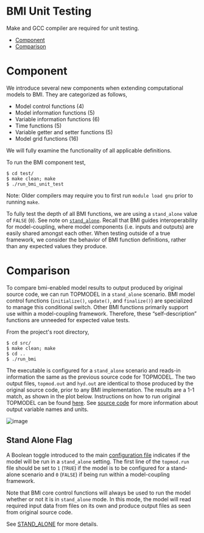 # BMI Unit Testing
Make and GCC compiler are required for unit testing.
- [Component](#component)
- [Comparison](#comparison)
# Component 
We introduce several new components when extending computational models to BMI.  They are categorized as follows,  
- Model control functions (4)
- Model information functions (5)
- Variable information functions (6)
- Time functions (5)
- Variable getter and setter functions (5)
- Model grid functions (16)

We will fully examine the functionality of all applicable definitions.

To run the BMI component test, 
```
$ cd test/
$ make clean; make
$ ./run_bmi_unit_test
``` 
Note: Older compilers may require you to first run `module load gnu` prior to running `make`.

To fully test the depth of all BMI functions, we are using a `stand_alone` value of `FALSE` (`0`).  See note on [`stand_alone`](#stand-alone-flag).
Recall that BMI guides interoperability for model-coupling, where model components (i.e. inputs and outputs) are easily shared amongst each other.
When testing outside of a true framework, we consider the behavior of BMI function definitions, rather than any expected values they produce. 

# Comparison
To compare bmi-enabled model results to output produced by original source code, we can run TOPMODEL in a `stand_alone` scenario. 
BMI model control functions (`initialize()`, `update()`, and `finalize()`) are specialized to manage this conditional switch. 
Other BMI functions primarily support use within a model-coupling framework.
Therefore, these “self-description” functions are unneeded for expected value tests.

From the project's root directory,
```
$ cd src/
$ make clean; make
$ cd ..
$ ./run_bmi
```
The executable is configured for a `stand_alone` scenario and reads-in information the same as the previous source code for TOPMODEL.
The two output files, `topmod.out` and `hyd.out` are identical to those produced by the original source code, prior to any BMI implementation.
The results are a 1-1 match, as shown in the plot below.
Instructions on how to run original TOPMODEL can be
found [here](../refs/original_code_c/README.1ST). See [source code](../refs/original_code_c/tmod9502.c) for more information about output variable names and units.

![image](https://user-images.githubusercontent.com/30940444/127345662-aa083fe7-d2d6-47a4-8c68-0a16686016c6.png)

## Stand Alone Flag
A Boolean toggle introduced to the main [configuration file](./data/topmod_unit_test.run) indicates if the model will be run in a `stand_alone` setting.
The first line of the `topmod.run` file should be set to `1` (`TRUE`) if the model is to be configured for a stand-alone scenario and `0` (`FALSE`) if being run within a model-coupling framework.

Note that BMI core control functions will always be used to run the model whether or not it is in `stand_alone` mode.
In this mode, the model will read required input data from files on its own and produce output files as seen from original source code.

See [STAND_ALONE](../docs/STAND_ALONE.md) for more details. 
